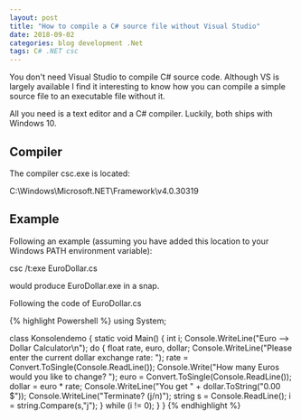 ```yaml
---
layout: post
title: "How to compile a C# source file without Visual Studio"
date: 2018-09-02
categories: blog development .Net
tags: C# .NET csc
---
```

You don't need Visual Studio to compile C# source code. Although VS is largely available I find it interesting to know how you can compile a simple source file to an executable file without it.

All you need is a text editor and a C# compiler. Luckily, both ships with Windows 10.

## Compiler

The compiler csc.exe is located:

C:\Windows\Microsoft.NET\Framework\v4.0.30319

## Example

Following an example (assuming you have added this location to your Windows PATH environment variable):

csc /t:exe EuroDollar.cs

would produce EuroDollar.exe in a snap.

Following the code of EuroDollar.cs

{% highlight Powershell %}
using System;

class Konsolendemo
{
    static void Main()
    {
        int i;
        Console.WriteLine("Euro --> Dollar Calculator\n");
        do
        {
            float rate, euro, dollar;
            Console.WriteLine("Please enter the current dollar exchange rate: ");
            rate = Convert.ToSingle(Console.ReadLine());
            Console.Write("How many Euros would you like to change? ");
            euro = Convert.ToSingle(Console.ReadLine());
            dollar = euro * rate;
            Console.WriteLine("You get " + dollar.ToString("0.00 $"));
            Console.WriteLine("Terminate? (j/n)");
            string s = Console.ReadLine();
            i = string.Compare(s,"j");
        } while (i != 0);
    }
}
{% endhighlight %}

